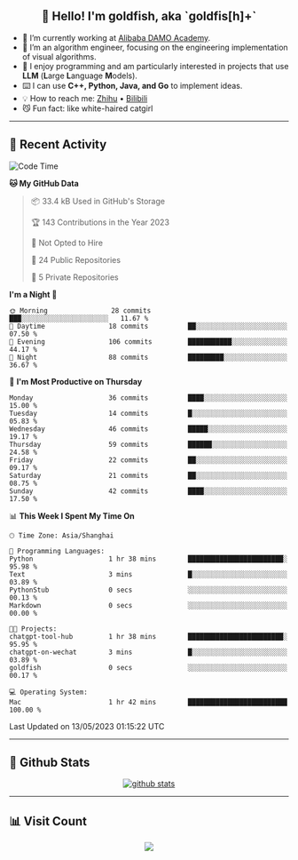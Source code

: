 
<h2 align="center">👋 Hello! I'm goldfish, aka `goldfis[h]+`</h2>

- 📍 I’m currently working at [Alibaba DAMO Academy](https://damo.alibaba.com/).  
- 🌱 I’m an algorithm engineer, focusing on the engineering implementation of visual algorithms.  
- 💬 I enjoy programming and am particularly interested in projects that use **LLM** (**L**arge **L**anguage **M**odels).   
- ⌨️ I can use **C++, Python, Java, and Go** to implement ideas.  
- 💡 How to reach me: [Zhihu](https://www.zhihu.com/people/goldfishh) • [Bilibili](https://space.bilibili.com/11349246)  
- 😼 Fun fact: like white-haired catgirl  

-------

## 🔧 Recent Activity

<!--START_SECTION:waka-->
![Code Time](http://img.shields.io/badge/Code%20Time-27%20mins-blue)

**🐱 My GitHub Data** 

> 📦 33.4 kB Used in GitHub's Storage 
 > 
> 🏆 143 Contributions in the Year 2023
 > 
> 🚫 Not Opted to Hire
 > 
> 📜 24 Public Repositories 
 > 
> 🔑 5 Private Repositories 
 > 
**I'm a Night 🦉** 

```text
🌞 Morning                28 commits          ███░░░░░░░░░░░░░░░░░░░░░░   11.67 % 
🌆 Daytime                18 commits          ██░░░░░░░░░░░░░░░░░░░░░░░   07.50 % 
🌃 Evening                106 commits         ███████████░░░░░░░░░░░░░░   44.17 % 
🌙 Night                  88 commits          █████████░░░░░░░░░░░░░░░░   36.67 % 
```
📅 **I'm Most Productive on Thursday** 

```text
Monday                   36 commits          ████░░░░░░░░░░░░░░░░░░░░░   15.00 % 
Tuesday                  14 commits          █░░░░░░░░░░░░░░░░░░░░░░░░   05.83 % 
Wednesday                46 commits          █████░░░░░░░░░░░░░░░░░░░░   19.17 % 
Thursday                 59 commits          ██████░░░░░░░░░░░░░░░░░░░   24.58 % 
Friday                   22 commits          ██░░░░░░░░░░░░░░░░░░░░░░░   09.17 % 
Saturday                 21 commits          ██░░░░░░░░░░░░░░░░░░░░░░░   08.75 % 
Sunday                   42 commits          ████░░░░░░░░░░░░░░░░░░░░░   17.50 % 
```


📊 **This Week I Spent My Time On** 

```text
🕑︎ Time Zone: Asia/Shanghai

💬 Programming Languages: 
Python                   1 hr 38 mins        ████████████████████████░   95.98 % 
Text                     3 mins              █░░░░░░░░░░░░░░░░░░░░░░░░   03.89 % 
PythonStub               0 secs              ░░░░░░░░░░░░░░░░░░░░░░░░░   00.13 % 
Markdown                 0 secs              ░░░░░░░░░░░░░░░░░░░░░░░░░   00.00 % 

🐱‍💻 Projects: 
chatgpt-tool-hub         1 hr 38 mins        ████████████████████████░   95.95 % 
chatgpt-on-wechat        3 mins              █░░░░░░░░░░░░░░░░░░░░░░░░   03.89 % 
goldfish                 0 secs              ░░░░░░░░░░░░░░░░░░░░░░░░░   00.17 % 

💻 Operating System: 
Mac                      1 hr 42 mins        █████████████████████████   100.00 % 
```


 Last Updated on 13/05/2023 01:15:22 UTC
<!--END_SECTION:waka-->

-------

## 📆 Github Stats

<p align="center">
    <a href="https://github.com/anuraghazra/github-readme-stats">
      <img src="https://github-readme-stats.vercel.app/api?username=goldfishh&show_icons=true&theme=dracula" alt="github stats" />
    </a>
</p>

-------

## 📊 Visit Count

<p align="center">
  <a href="https://count.getloli.com/"><img src="https://count.getloli.com/get/@:goldfishh?theme=rule34"></a>
</p>
